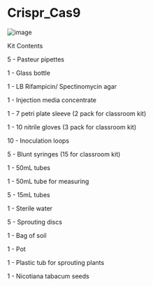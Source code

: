 # Crispr_Cas9

![image](https://github.com/junxian428/Crispr_Cas9/assets/58724748/a386db98-d5bc-4ba7-94fc-7900479e7ece)

Kit Contents

5 - Pasteur pipettes

1 - Glass bottle

1 - LB Rifampicin/ Spectinomycin agar

1 - Injection media concentrate

1 - 7 petri plate sleeve (2 pack for classroom kit)

1 - 10 nitrile gloves (3 pack for classroom kit)

10 - Inoculation loops

5 - Blunt syringes (15 for classroom kit)

1 - 50mL tubes

1 - 50mL tube for measuring

5 - 15mL tubes

1 - Sterile water

5 - Sprouting discs

1 - Bag of soil 

1 - Pot

1 - Plastic tub for sprouting plants 

1 - Nicotiana tabacum seeds
